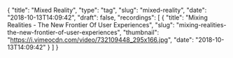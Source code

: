 {
  "title": "Mixed Reality",
  "type": "tag",
  "slug": "mixed-reality",
  "date": "2018-10-13T14:09:42",
  "draft": false,
  "recordings": [
    {
      "title": "Mixing Realities - The New Frontier Of User Experiences",
      "slug": "mixing-realities-the-new-frontier-of-user-experiences",
      "thumbnail": "https://i.vimeocdn.com/video/732109448_295x166.jpg",
      "date": "2018-10-13T14:09:42"
    }
  ]
}
